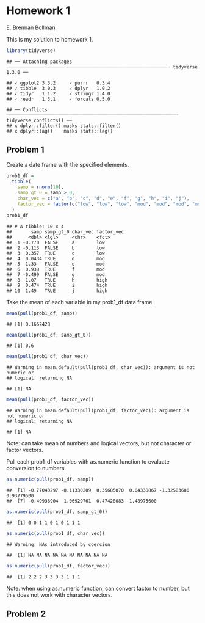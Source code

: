 Homework 1
================
E. Brennan Bollman

This is my solution to homework 1.

``` r
library(tidyverse)
```

    ## ── Attaching packages ──────────────────────────────────────────────────────────── tidyverse 1.3.0 ──

    ## ✓ ggplot2 3.3.2     ✓ purrr   0.3.4
    ## ✓ tibble  3.0.3     ✓ dplyr   1.0.2
    ## ✓ tidyr   1.1.2     ✓ stringr 1.4.0
    ## ✓ readr   1.3.1     ✓ forcats 0.5.0

    ## ── Conflicts ─────────────────────────────────────────────────────────────── tidyverse_conflicts() ──
    ## x dplyr::filter() masks stats::filter()
    ## x dplyr::lag()    masks stats::lag()

## Problem 1

Create a date frame with the specified elements.

``` r
prob1_df =
  tibble(
    samp = rnorm(10),
    samp_gt_0 = samp > 0,
    char_vec = c("a", "b", "c", "d", "e", "f", "g", "h", "i", "j"),
    factor_vec = factor(c("low", "low", "low", "mod", "mod", "mod", "mod", "high", "high", "high"))
  )
prob1_df
```

    ## # A tibble: 10 x 4
    ##       samp samp_gt_0 char_vec factor_vec
    ##      <dbl> <lgl>     <chr>    <fct>     
    ##  1 -0.770  FALSE     a        low       
    ##  2 -0.113  FALSE     b        low       
    ##  3  0.357  TRUE      c        low       
    ##  4  0.0434 TRUE      d        mod       
    ##  5 -1.33   FALSE     e        mod       
    ##  6  0.938  TRUE      f        mod       
    ##  7 -0.499  FALSE     g        mod       
    ##  8  1.07   TRUE      h        high      
    ##  9  0.474  TRUE      i        high      
    ## 10  1.49   TRUE      j        high

Take the mean of each variable in my prob1\_df data frame.

``` r
mean(pull(prob1_df, samp))
```

    ## [1] 0.1662428

``` r
mean(pull(prob1_df, samp_gt_0))
```

    ## [1] 0.6

``` r
mean(pull(prob1_df, char_vec))
```

    ## Warning in mean.default(pull(prob1_df, char_vec)): argument is not numeric or
    ## logical: returning NA

    ## [1] NA

``` r
mean(pull(prob1_df, factor_vec))
```

    ## Warning in mean.default(pull(prob1_df, factor_vec)): argument is not numeric or
    ## logical: returning NA

    ## [1] NA

Note: can take mean of numbers and logical vectors, but not character or
factor vectors.

Pull each prob1\_df variables with as.numeric function to evaluate
conversion to numbers.

``` r
as.numeric(pull(prob1_df, samp))
```

    ##  [1] -0.77043297 -0.11330209  0.35685070  0.04338867 -1.32583680  0.93779500
    ##  [7] -0.49936904  1.06929761  0.47428083  1.48975600

``` r
as.numeric(pull(prob1_df, samp_gt_0))
```

    ##  [1] 0 0 1 1 0 1 0 1 1 1

``` r
as.numeric(pull(prob1_df, char_vec))
```

    ## Warning: NAs introduced by coercion

    ##  [1] NA NA NA NA NA NA NA NA NA NA

``` r
as.numeric(pull(prob1_df, factor_vec))
```

    ##  [1] 2 2 2 3 3 3 3 1 1 1

Note: when using as.numeric function, can convert factor to number, but
this does not work with character vectors.

## Problem 2
